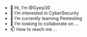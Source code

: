 - 👋 Hi, I’m @Gyesi30
- 👀 I’m interested in CyberSecurity
- 🌱 I’m currently learning Pentesting
- 💞️ I’m looking to collaborate on ...
- 📫 How to reach me ...

<!---
Gyesi30/Gyesi30 is a ✨ special ✨ repository because its `README.md` (this file) appears on your GitHub profile.
You can click the Preview link to take a look at your changes.
--->
